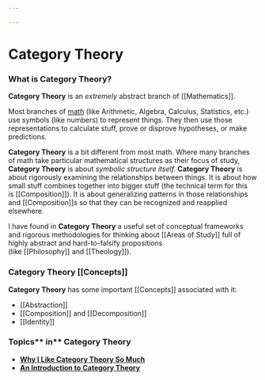 ```yaml
---

---
```


# Category Theory

### **What is Category Theory?**

**Category Theory** is an *extremely* abstract branch
of [[Mathematics]].

Most branches of
[math](https://calebsnotes.brick.do/mathematics-xE4kM8kP7j4Z) (like
Arithmetic, Algebra, Calculus, Statistics, etc.) use symbols (like
numbers) to represent things. They then use those representations to
calculate stuff, prove or disprove hypotheses, or make predictions.

**Category Theory** is a bit different from most math. Where many
branches of math take particular mathematical structures as their focus
of study, **Category Theory** is about *symbolic structure itself.*
**Category Theory** is about rigorously examining the relationships
between things. It is about how small stuff combines together into
bigger stuff (the technical term for this
is [[Composition]]).
It is about generalizing patterns in those relationships
and [[Composition]]s
so that they can be recognized and reapplied elsewhere. 

I have found in **Category Theory** a useful set of conceptual
frameworks and rigorous methodologies for thinking
about [[Areas of Study]] full
of highly abstract and hard-to-falsify propositions
(like [[Philosophy]] and [[Theology]]).

### Category Theory [[Concepts]]

**Category Theory** has some
important [[Concepts]] associated
with it:

-   [[Abstraction]]
-   [[Composition]] and [[Decomposition]]
-   [[Identity]]

### Topics** in** Category Theory

-   [**Why I Like Category Theory So
    Much**](https://calebsnotes.brick.do/why-i-like-category-theory-so-much-xBQ87kox0V77)
-   [**An Introduction to Category
    Theory**](https://calebsnotes.brick.do/an-introduction-to-category-theory-mjYQNRYqgKW1)

